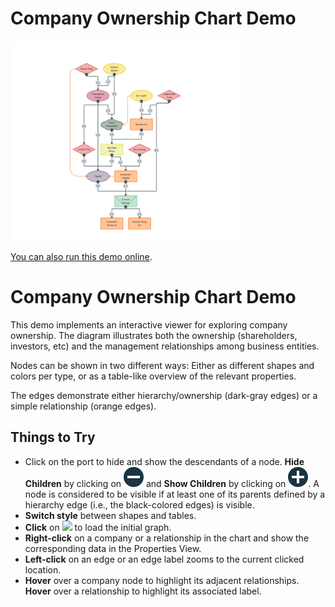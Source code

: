 # Company Ownership Chart Demo

<img src="../../resources/image/company-ownership.png" alt="demo-thumbnail" height="320"/>

[You can also run this demo online](https://live.yworks.com/demos/complete/company-ownership/index.html).

# Company Ownership Chart Demo

This demo implements an interactive viewer for exploring company ownership. The diagram illustrates both the ownership (shareholders, investors, etc) and the management relationships among business entities.

Nodes can be shown in two different ways: Either as different shapes and colors per type, or as a table-like overview of the relevant properties.

The edges demonstrate either hierarchy/ownership (dark-gray edges) or a simple relationship (orange edges).

## Things to Try

- Click on the port to hide and show the descendants of a node. **Hide Children** by clicking on ![](resources/minus.svg) and **Show Children** by clicking on ![](resources/plus.svg). A node is considered to be visible if at least one of its parents defined by a hierarchy edge (i.e., the black-colored edges) is visible.
- **Switch style** between shapes and tables.
- **Click** on ![](../../resources/icons/new-document-16.svg) to load the initial graph.
- **Right-click** on a company or a relationship in the chart and show the corresponding data in the Properties View.
- **Left-click** on an edge or an edge label zooms to the current clicked location.
- **Hover** over a company node to highlight its adjacent relationships. **Hover** over a relationship to highlight its associated label.
